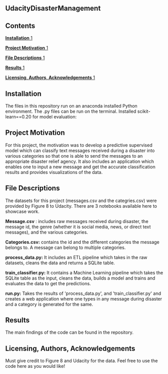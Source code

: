 ## UdacityDisasterManagement

## Contents

[**Installation** 1](#_Toc43740195)

[**Project Motivation** 1](#_Toc43740196)

[**File Descriptions** 1](#_Toc43740197)

[**Results** 1](#_Toc43740198)

[**Licensing, Authors, Acknowledgements** 1](#_Toc43740199)

## **Installation**

The files in this repository run on an anaconda installed Python environment. The .py files can be run on the terminal. Installed scikit-learn==0.20 for model evaluation:

## **Project Motivation**

For this project, the motivation was to develop a predictive supervised model which can classify text messages received during a disaster into various categories so that one is able to send the messages to an appropriate disaster relief agency. It also includes an application which enables one to input a new message and get the accurate classification results and provides visualizations of the data.

## **File Descriptions**

The datasets for this project (messages.csv and the categries.csv) were provided by Figure 8 to Udacity. There are 3 notebooks available here to showcase work.

**Message.csv** : includes raw messages received during disaster, the message id, the genre (whether it is social media, news, or direct text messages), and the various categories.

**Categories.csv:** contains the id and the different categories the message belongs to. A message can belong to multiple categories.

**process\_data.py:** It includes an ETL pipeline which takes in the raw datasets, cleans the data and returns a SQLite table.

**train\_classifier.py:** It contains a Machine Learning pipeline which takes the SQLite table as the input, cleans the data, builds a model and trains and evaluates the data to get the predictions.

**run.py:** Takes the results of &#39;process\_data.py&#39;, and &#39;train\_classifier.py&#39; and creates a web application where one types in any message during disaster and a category is generated for the same.

## **Results**

The main findings of the code can be found in the repository.

## **Licensing, Authors, Acknowledgements**

Must give credit to Figure 8 and Udacity for the data. Feel free to use the code here as you would like!
